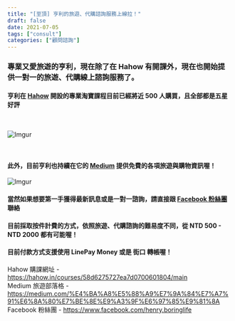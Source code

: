 ```yaml
---
title: "[至頂] 亨利的旅遊、代購諮詢服務上線拉！"
draft: false
date: 2021-07-05
tags: ["consult"]
categories: ["顧問諮詢"]
---
```


### 專業又愛旅遊的亨利，現在除了在 Hahow 有開課外，現在也開始提供一對一的旅遊、代購線上諮詢服務了。

<!--more-->

#### 亨利在 [Hahow](https://hahow.in/courses/58d6275727ea7d0700601804/main) 開設的專業淘寶課程目前已經將近 500 人購買，且全部都是五星好評
    

</br>

![Imgur](https://i.imgur.com/Z8mxes8.png)


</br>


#### 此外，目前亨利也持續在它的 [Medium](https://medium.com/%E4%BA%A8%E5%88%A9%E7%9A%84%E7%A7%91%E6%8A%80%E7%BE%8E%E9%A3%9F%E6%97%85%E9%81%8A) 提供免費的各項旅遊與購物資訊喔！


![Imgur](https://i.imgur.com/UK5kv4R.png)


#### 當然如果想要第一手獲得最新訊息或是一對一諮詢，請直接跟 [Facebook 粉絲團](https://www.facebook.com/henry.boringlife) 聯絡

#### 目前採取按件計費的方式，依照旅遊、代購諮詢的難易度不同，從 NTD 500 - NTD 2000 都有可能喔！

#### 目前付款方式支援使用 LinePay Money 或是 街口 轉帳喔！


Hahow 購課網址 - https://hahow.in/courses/58d6275727ea7d0700601804/main  
Medium 旅遊部落格 - https://medium.com/%E4%BA%A8%E5%88%A9%E7%9A%84%E7%A7%91%E6%8A%80%E7%BE%8E%E9%A3%9F%E6%97%85%E9%81%8A  
Facebook 粉絲團 - https://www.facebook.com/henry.boringlife  


